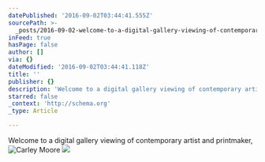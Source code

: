 ```yaml
---
datePublished: '2016-09-02T03:44:41.555Z'
sourcePath: >-
  _posts/2016-09-02-welcome-to-a-digital-gallery-viewing-of-contemporary-artist.md
inFeed: true
hasPage: false
author: []
via: {}
dateModified: '2016-09-02T03:44:41.118Z'
title: ''
publisher: {}
description: 'Welcome to a digital gallery viewing of contemporary artist and printmaker,'
starred: false
_context: 'http://schema.org'
_type: Article

---
```

Welcome to a digital gallery viewing of contemporary artist and printmaker,
![Carley Moore](https://s3-us-west-2.amazonaws.com/the-grid-img/p/018243eedbe49037f5e7dd8f42b7c19dc997331b.jpg)
![](https://the-grid-user-content.s3-us-west-2.amazonaws.com/dbb31ece-a629-4f76-a9fd-ea43741e6f08.png)